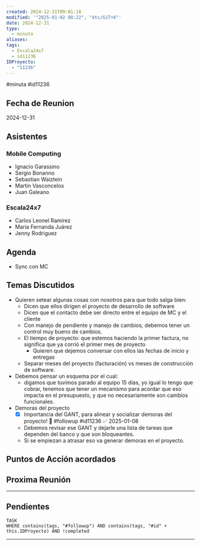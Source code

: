 ```yaml
---
created: 2024-12-31T09:01:18
modified: '"2025-01-02 08:22", "4tc/G1T+6"'
date: 2024-12-31
type:
  - minuta
aliases: 
tags:
  - Escala24x7
  - id11236
IDProyecto:
  - "11236"
---
```

#minuta 
#id11236 

## Fecha de Reunion
2024-12-31
## Asistentes

### Mobile Computing
* Ignacio Garassino
* Sergio Bonanno
* Sebastian Waiztein
* Martin Vasconcelos
* Juan Galeano
### Escala24x7
- Carlos Leonel Ramírez
-  Maria Fernanda Juárez
- Jenny Rodriguez
## Agenda
* Sync con MC
## Temas Discutidos
*  Quieren setear algunas cosas con nosotros para que todo salga bien:
	* Dicen que ellos dirigen el proyecto de desarrollo de software
	* Dicen que el contacto debe ser directo entre el equipo de MC y el cliente
	* Con manejo de pendiente y manejo de cambios, debemos tener un control muy bueno de cambios.
	* El tiempo de proyecto: que estemos haciendo la primer factura, no significa que ya corrió el primer mes de proyecto
		* Quieren que dejemos conversar con ellos las fechas de inicio y entregas
	* Separar meses del proyecto (facturación) vs meses de construcción de software.
* Debemos pensar un esquema por el cual:
	* digamos que tuvimos parado al equipo 15 dias, yo igual lo tengo que cobrar, tenemos que tener un mecanismo para acordar que eso impacta en el presupuesto, y que no necesariamente son cambios funcionales.
* Demoras del proyecto
	* [x] Importancia del GANT, para alinear y socializar demoras del proyecto! 🚩 #followup #id11236 ✅ 2025-01-08
	* Debemos revisar ese GANT y dejarle una lista de tareas que dependen del banco y que son bloqueantes.
	* Si se empiezan a atrasar eso va generar demoras en el proyecto.

## Puntos de Acción acordados
 

## Proxima Reunión
   

--- 
## Pendientes

```dataview
TASK
WHERE contains(tags, "#followup") AND contains(tags, "#id" + this.IDProyecto) AND !completed
```

---

